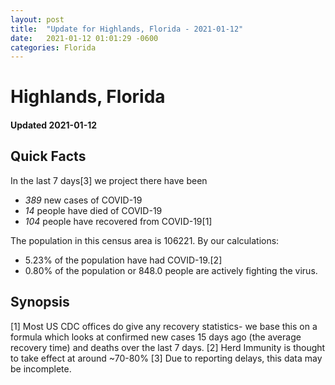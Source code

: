 ```yaml
---
layout: post
title:  "Update for Highlands, Florida - 2021-01-12"
date:   2021-01-12 01:01:29 -0600
categories: Florida
---
```


# Highlands, Florida
#### Updated 2021-01-12

## Quick Facts

In the last 7 days[3] we project there have been
- *389* new cases of COVID-19
- *14* people have died of COVID-19
- *104* people have recovered from COVID-19[1]

The population in this census area is 106221. By our calculations:
- 5.23% of the population have had COVID-19.[2]
- 0.80% of the population or 848.0 people are actively fighting the virus.

## Synopsis




[1] Most US CDC offices do give any recovery statistics- we base this on a formula which looks at confirmed new cases
15 days ago (the average recovery time) and deaths over the last 7 days.
[2] Herd Immunity is thought to take effect at around ~70-80%
[3] Due to reporting delays, this data may be incomplete. 
    